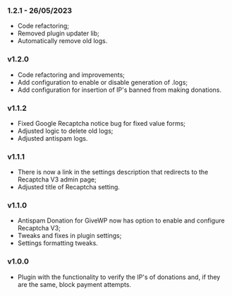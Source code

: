 ### 1.2.1 - 26/05/2023
- Code refactoring;
- Removed plugin updater lib;
- Automatically remove old logs.

### v1.2.0
- Code refactoring and improvements;
- Add configuration to enable or disable generation of .logs;
- Add configuration for insertion of IP's banned from making donations.

### v1.1.2
- Fixed Google Recaptcha notice bug for fixed value forms;
- Adjusted logic to delete old logs;
- Adjusted antispam logs.

### v1.1.1
- There is now a link in the settings description that redirects to the Recaptcha V3 admin page;
- Adjusted title of Recaptcha setting.

### v1.1.0
- Antispam Donation for GiveWP now has option to enable and configure Recaptcha V3;
- Tweaks and fixes in plugin settings;
- Settings formatting tweaks.

### v1.0.0
- Plugin with the functionality to verify the IP's of donations and, if they are the same, block payment attempts.
